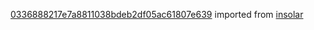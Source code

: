 [0336888217e7a8811038bdeb2df05ac61807e639](https://github.com/insolar/insolar/commit/0336888217e7a8811038bdeb2df05ac61807e639) imported from [insolar](https://github.com/insolar/insolar)
